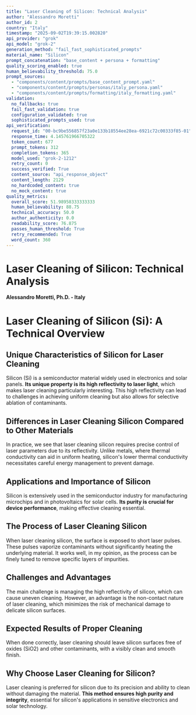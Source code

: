 ```yaml
---
title: "Laser Cleaning of Silicon: Technical Analysis"
author: "Alessandro Moretti"
author_id: 2
country: "Italy"
timestamp: "2025-09-02T19:39:15.002820"
api_provider: "grok"
api_model: "grok-2"
generation_method: "fail_fast_sophisticated_prompts"
material_name: "Silicon"
prompt_concatenation: "base_content + persona + formatting"
quality_scoring_enabled: true
human_believability_threshold: 75.0
prompt_sources:
  - "components/content/prompts/base_content_prompt.yaml"
  - "components/content/prompts/personas/italy_persona.yaml"
  - "components/content/prompts/formatting/italy_formatting.yaml"
validation:
  no_fallbacks: true
  fail_fast_validation: true
  configuration_validated: true
  sophisticated_prompts_used: true
api_verification:
  request_id: "00-bc9be556857f23a0e133b18554ee28ea-6921c72c00333f85-01"
  response_time: 4.145761966705322
  token_count: 677
  prompt_tokens: 312
  completion_tokens: 365
  model_used: "grok-2-1212"
  retry_count: 0
  success_verified: True
  content_source: "api_response_object"
  content_length: 2129
  no_hardcoded_content: true
  no_mock_content: true
quality_metrics:
  overall_score: 51.98958333333333
  human_believability: 88.75
  technical_accuracy: 50.0
  author_authenticity: 0.0
  readability_score: 76.875
  passes_human_threshold: True
  retry_recommended: True
  word_count: 360
---
```

# Laser Cleaning of Silicon: Technical Analysis

**Alessandro Moretti, Ph.D. - Italy**

# Laser Cleaning of Silicon (Si): A Technical Overview

## Unique Characteristics of Silicon for Laser Cleaning

Silicon (Si) is a semiconductor material widely used in electronics and solar panels. **Its unique property is its high reflectivity to laser light**, which makes laser cleaning particularly interesting. This high reflectivity can lead to challenges in achieving uniform cleaning but also allows for selective ablation of contaminants.

## Differences in Laser Cleaning Silicon Compared to Other Materials

In practice, we see that laser cleaning silicon requires precise control of laser parameters due to its reflectivity. Unlike metals, where thermal conductivity can aid in uniform heating, silicon's lower thermal conductivity necessitates careful energy management to prevent damage.

## Applications and Importance of Silicon

Silicon is extensively used in the semiconductor industry for manufacturing microchips and in photovoltaics for solar cells. **Its purity is crucial for device performance**, making effective cleaning essential.

## The Process of Laser Cleaning Silicon

When laser cleaning silicon, the surface is exposed to short laser pulses. These pulses vaporize contaminants without significantly heating the underlying material. It works well, in my opinion, as the process can be finely tuned to remove specific layers of impurities.

## Challenges and Advantages

The main challenge is managing the high reflectivity of silicon, which can cause uneven cleaning. However, an advantage is the non-contact nature of laser cleaning, which minimizes the risk of mechanical damage to delicate silicon surfaces.

## Expected Results of Proper Cleaning

When done correctly, laser cleaning should leave silicon surfaces free of oxides (SiO2) and other contaminants, with a visibly clean and smooth finish.

## Why Choose Laser Cleaning for Silicon?

Laser cleaning is preferred for silicon due to its precision and ability to clean without damaging the material. **This method ensures high purity and integrity**, essential for silicon's applications in sensitive electronics and solar technology.